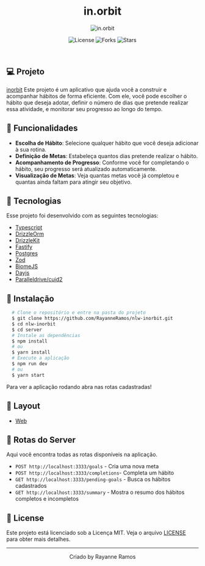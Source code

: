 <h1 align='center'>in.orbit</h1>

<p align='center'>
  <img src='https://github.com/user-attachments/assets/1db9489e-d9b7-4f98-a139-ffea3dcd8712' alt='in.orbit' />
</p>

<p  align='center'>
  <img src='https://img.shields.io/badge/license-MIT-%23835afd' alt='License' />
  <img src='https://img.shields.io/badge/forks-MIT-%23835afd' alt='Forks' />
  <img src='https://img.shields.io/badge/stars-MIT-%23835afd' alt='Stars' />
</p>

<br>

## 💻 Projeto

[inorbit](https://nlw-inorbit-ky6sa7qtr-rayanneramos-projects.vercel.app/) Este projeto é um aplicativo que ajuda você a construir e acompanhar hábitos de forma eficiente. Com ele, você pode escolher o hábito que deseja adotar, definir o número de dias que pretende realizar essa atividade, e monitorar seu progresso ao longo do tempo.

## 🌟 Funcionalidades

* <strong>Escolha de Hábito</strong>: Selecione qualquer hábito que você deseja adicionar à sua rotina.
* <strong>Definição de Metas</strong>: Estabeleça quantos dias pretende realizar o hábito.
* <strong>Acompanhamento de Progresso</strong>: Conforme você for completando o hábito, seu progresso será atualizado automaticamente.
* <strong>Visualização de Metas</strong>: Veja quantas metas você já completou e quantas ainda faltam para atingir seu objetivo.

## 🧪 Tecnologias

Esse projeto foi desenvolvido com as seguintes tecnologias:

- [Typescript](https://www.typescriptlang.org/)
- [DrizzleOrm](https://orm.drizzle.team/)
- [DrizzleKit](https://orm.drizzle.team/kit-docs/overview)
- [Fastify](https://fastify.io/)
- [Postgres](https://www.postgresql.org/)
- [Zod](https://zod.dev/)
- [BiomeJS](https://biomejs.dev/pt-br/)
- [Dayjs](https://day.js.org/)
- [Paralleldrive/cuid2](https://github.com/paralleldrive/cuid2)

## 🚀 Instalação

```bash
  # Clone o repositório e entre na pasta do projeto
  $ git clone https://github.com/RayanneRamos/nlw-inorbit.git
  $ cd nlw-inorbit
  $ cd server
  # Instale as dependências
  $ npm install
  # ou
  $ yarn install
  # Execute a aplicação
  $ npm run dev
  # ou
  $ yarn start
```

Para ver a aplicação rodando abra nas rotas cadastradas!

## 🔖 Layout

- [Web](https://www.figma.com/design/KyTQ8TN4r72GET45yfBixs/NLW-Pocket-JS-%E2%80%A2-in.orbit-(Community)?node-id=2001-337&t=S7QDugNsfTuYbQCX-1)

## 🧩 Rotas do Server

Aqui você encontra todas as rotas disponíveis na aplicação.

- `POST http://localhost:3333/goals` - Cria uma nova meta
- `POST http://localhost:3333/completions`- Completa um hábito
- `GET http://localhost:3333/pending-goals` - Busca os hábitos cadastrados
- `GET http://localhost:3333/summary` - Mostra o resumo dos hábitos completos e incompletos

## 📝 License

Este projeto está licenciado sob a Licença MIT. Veja o arquivo [LICENSE](LICENSE) para obter mais detalhes.

---

<p align='center'>Criado by Rayanne Ramos</p>
